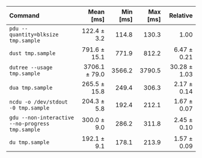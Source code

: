 | Command | Mean [ms] | Min [ms] | Max [ms] | Relative |
|:---|---:|---:|---:|---:|
| `pdu --quantity=blksize tmp.sample` | 122.4 ± 3.2 | 114.8 | 130.3 | 1.00 |
| `dust tmp.sample` | 791.6 ± 15.1 | 771.9 | 812.2 | 6.47 ± 0.21 |
| `dutree --usage tmp.sample` | 3706.1 ± 79.0 | 3566.2 | 3790.5 | 30.28 ± 1.03 |
| `dua tmp.sample` | 265.5 ± 15.8 | 249.4 | 306.3 | 2.17 ± 0.14 |
| `ncdu -o /dev/stdout -0 tmp.sample` | 204.3 ± 5.8 | 192.4 | 212.1 | 1.67 ± 0.07 |
| `gdu --non-interactive --no-progress tmp.sample` | 300.0 ± 9.0 | 286.2 | 311.8 | 2.45 ± 0.10 |
| `du tmp.sample` | 192.1 ± 9.1 | 178.1 | 213.9 | 1.57 ± 0.09 |
